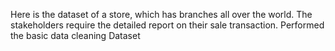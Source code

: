 Here is the dataset of a store, which has branches all over the world. The stakeholders require the detailed report on their sale transaction. Performed the basic data cleaning Dataset
